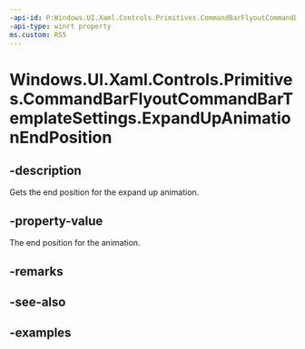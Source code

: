 ```yaml
---
-api-id: P:Windows.UI.Xaml.Controls.Primitives.CommandBarFlyoutCommandBarTemplateSettings.ExpandUpAnimationEndPosition
-api-type: winrt property
ms.custom: RS5
---
```


<!-- Property syntax.
public double ExpandUpAnimationEndPosition { get; }
-->

# Windows.UI.Xaml.Controls.Primitives.CommandBarFlyoutCommandBarTemplateSettings.ExpandUpAnimationEndPosition

## -description

Gets the end position for the expand up animation.

## -property-value

The end position for the animation.

## -remarks

## -see-also

## -examples

